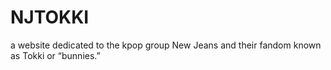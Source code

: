 # NJTOKKI
a website dedicated to the kpop group New Jeans and their fandom known as Tokki or “bunnies.” 
